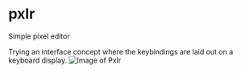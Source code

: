 # pxlr
Simple pixel editor

Trying an interface concept where the keybindings are laid out on a keyboard display. 
![Image of Pxlr](https://cdn.discordapp.com/attachments/729948010930503772/870026613302104104/pxlr_06.png)
